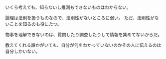 いくら考えても、知らないし推測もできないものはわからない。

論理は法則を扱うものなので、法則性がないところに弱い。
ただ、法則性がないことを知るのも役にたつ。

物事を理解できないのは、質問したり調査したりして情報を集めてないからだ。

教えてくれる誰かがいても、自分が何をわかっていないのかその人に伝えるのは自分しかいない。
